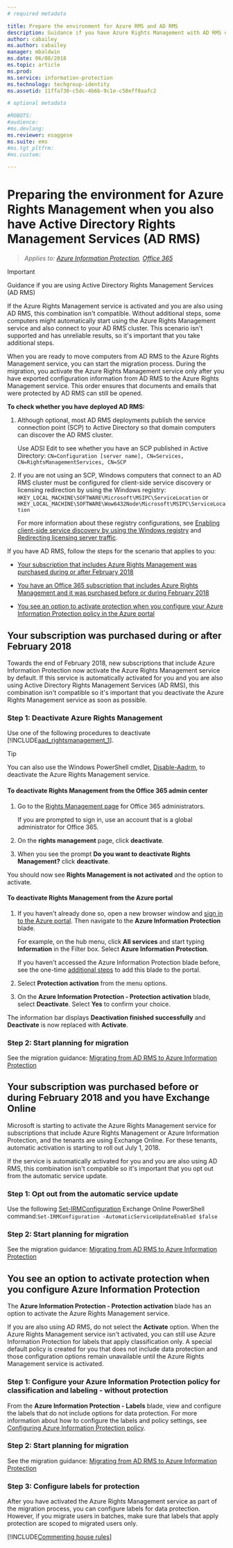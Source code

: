 ```yaml
---
# required metadata

title: Prepare the environment for Azure RMS and AD RMS
description: Guidance if you have Azure Rights Management with AD RMS deployed.
author: cabailey
ms.author: cabailey
manager: mbaldwin
ms.date: 06/08/2018
ms.topic: article
ms.prod:
ms.service: information-protection
ms.technology: techgroup-identity
ms.assetid: 11ffa730-c5dc-4b6b-9c1e-c58eff8aafc2

# optional metadata

#ROBOTS:
#audience:
#ms.devlang:
ms.reviewer: esaggese
ms.suite: ems
#ms.tgt_pltfrm:
#ms.custom:

---
```


# Preparing the environment for Azure Rights Management when you also have Active Directory Rights Management Services (AD RMS)

>*Applies to: [Azure Information Protection](https://azure.microsoft.com/pricing/details/information-protection), [Office 365](http://download.microsoft.com/download/E/C/F/ECF42E71-4EC0-48FF-AA00-577AC14D5B5C/Azure_Information_Protection_licensing_datasheet_EN-US.pdf)*

> [!IMPORTANT]
> Guidance if you are using Active Directory Rights Management Services (AD RMS)

If the Azure Rights Management service is activated and you are also using AD RMS, this combination isn't compatible. Without additional steps, some computers might automatically start using the Azure Rights Management service and also connect to your AD RMS cluster. This scenario isn't supported and has unreliable results, so it's important that you take additional steps. 

When you are ready to move computers from AD RMS to the Azure Rights Management service, you can start the migration process. During the migration, you activate the Azure Rights Management service only after you have exported configuration information from AD RMS to the Azure Rights Management service. This order ensures that documents and emails that were protected by AD RMS can still be opened.

**To check whether you have deployed AD RMS:**

1. Although optional, most AD RMS deployments publish the service connection point (SCP) to Active Directory so that domain computers can discover the AD RMS cluster. 
    
    Use ADSI Edit to see whether you have an SCP published in Active Directory: `CN=Configuration [server name], CN=Services, CN=RightsManagementServices, CN=SCP`

2. If you are not using an SCP, Windows computers that connect to an AD RMS cluster must be configured for client-side service discovery or licensing redirection by using the Windows registry: `HKEY_LOCAL_MACHINE\SOFTWARE\Microsoft\MSIPC\ServiceLocation` or `HKEY_LOCAL_MACHINE\SOFTWARE\Wow6432Node\Microsoft\MSIPC\ServiceLocation`
    
    For more information about these registry configurations, see [Enabling client-side service discovery by using the Windows registry](../rms-client/client-deployment-notes.md#enabling-client-side-service-discovery-by-using-the-windows-registry) and [Redirecting licensing server traffic](../rms-client/client-deployment-notes.md#redirecting-licensing-server-traffic).   

If you have AD RMS, follow the steps for the scenario that applies to you:

- [Your subscription that includes Azure Rights Management was purchased during or after February 2018](#your-subscription-was-purchased-during-or-after-february-2018)

- [You have an Office 365 subscription that includes Azure Rights Management and it was purchased before or during February 2018](#you-have-an-office-365-subscription-that-includes-azure-rights-management-and-it-was-purchased-before-or-during-february-2018)

- [You see an option to activate protection when you configure your Azure Information Protection policy in the Azure portal](#you-see-an-option-to-activate-protection-when-you-configure-azure-information-protection)


## Your subscription was purchased during or after February 2018

Towards the end of February 2018, new subscriptions that include Azure Information Protection now activate the Azure Rights Management service by default. If this service is automatically activated for you and you are also using Active Directory Rights Management Services (AD RMS), this combination isn't compatible so it's important that you deactivate the Azure Rights Management service as soon as possible. 

### Step 1: Deactivate Azure Rights Management
Use one of the following procedures to deactivate [!INCLUDE[aad_rightsmanagement_1](../includes/aad_rightsmanagement_1_md.md)].

> [!TIP]
> You can also use the Windows PowerShell cmdlet, [Disable-Aadrm](/powershell/module/aadrm/disable-aadrm), to deactivate the Azure Rights Management service.

#### To deactivate Rights Management from the Office 365 admin center

1. Go to the [Rights Management page](https://account.activedirectory.windowsazure.com/RmsOnline/Manage.aspx) for Office 365 administrators.
    
    If you are prompted to sign in, use an account that is a global administrator for Office 365.

2. On the **rights management** page, click **deactivate**.

3.  When you see the prompt **Do you want to deactivate Rights Management?** click **deactivate**.

You should now see **Rights Management is not activated** and the option to activate.

#### To deactivate Rights Management from the Azure portal

1. If you haven't already done so, open a new browser window and [sign in to the Azure portal](configure-policy.md#signing-in-to-the-azure-portal). Then navigate to the **Azure Information Protection** blade.
    
    For example, on the hub menu, click **All services** and start typing **Information** in the Filter box. Select **Azure Information Protection**.
    
    If you haven't accessed the Azure Information Protection blade before, see the one-time [additional steps](configure-policy.md#to-access-the-azure-information-protection-blade-for-the-first-time) to add this blade to the portal.

2. Select **Protection activation** from the menu options. 

3.  On the **Azure Information Protection - Protection activation** blade, select **Deactivate**. Select **Yes** to confirm your choice.

The information bar displays **Deactivation finished successfully** and **Deactivate** is now replaced with **Activate**. 

### Step 2: Start planning for migration

See the migration guidance: [Migrating from AD RMS to Azure Information Protection](../plan-design/migrate-from-ad-rms-to-azure-rms.md)


## Your subscription was purchased before or during February 2018 and you have Exchange Online

Microsoft is starting to activate the Azure Rights Management service for subscriptions that include Azure Rights Management or Azure Information Protection, and the tenants are using Exchange Online. For these tenants, automatic activation is starting to roll out July 1, 2018.

If the service is automatically activated for you and you are also using AD RMS, this combination isn't compatible so it's important that you opt out from the automatic service update. 

### Step 1: Opt out from the automatic service update

Use the following [Set-IRMConfiguration](/powershell/module/exchange/encryption-and-certificates/set-irmconfiguration) Exchange Online PowerShell command:`Set-IRMConfiguration -AutomaticServiceUpdateEnabled $false` 

### Step 2: Start planning for migration

See the migration guidance: [Migrating from AD RMS to Azure Information Protection](../plan-design/migrate-from-ad-rms-to-azure-rms.md)


## You see an option to activate protection when you configure Azure Information Protection

The **Azure Information Protection - Protection activation** blade has an option to activate the Azure Rights Management service.  

If you are also using AD RMS, do not select the **Activate** option. When the Azure Rights Management service isn't activated, you can still use Azure Information Protection for labels that apply classification only. A special default policy is created for you that does not include data protection and those configuration options remain unavailable until the Azure Rights Management service is activated.

### Step 1: Configure your Azure Information Protection policy for classification and labeling - without protection

From the **Azure Information Protection - Labels** blade, view and configure the labels that do not include options for data protection. For more information about how to configure the labels and policy settings, see [Configuring Azure Information Protection policy](configure-policy.md).

### Step 2: Start planning for migration

See the migration guidance: [Migrating from AD RMS to Azure Information Protection](../plan-design/migrate-from-ad-rms-to-azure-rms.md)

### Step 3: Configure labels for protection

After you have activated the Azure Rights Management service as part of the migration process, you can configure labels for data protection. However, if you migrate users in batches, make sure that labels that apply protection are scoped to migrated users only.

[!INCLUDE[Commenting house rules](../includes/houserules.md)]


